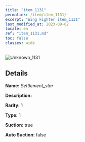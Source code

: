 ```yaml
---
title: "item_1131"
permalink: /item/item_1131/
excerpt: "Wing Fighter item_1131"
last_modified_at: 2023-09-02
locale: en
ref: "item_1131.md"
toc: false
classes: wide
---
```



 ![Unknown_1131](/images/item/Settlement_star_p.png)



## Details

 **Name:** *Settlement_star* 

 **Description:** 

 **Rarity:** 1 

 **Type:** 1 

 **Suction:** true 

 **Auto Suction:** false 


